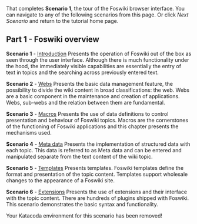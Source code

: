 That completes **Scenario 1**, the tour of the Foswiki browser interface. You can navigate to any of the following scenarios from this page. Or click _Next Scenario_ and return to the tutorial home page.

## Part 1 - Foswiki overview	

**Scenario 1** - [Introduction](https://www.katacoda.com/bramvanoosterhout/courses/foswiki1/introduction) Presents the operation of Foswiki out of the box as seen through the user interface. Although there is much functionality under the hood, the immediately visible capabilities are essentially the entry of text in topics and the searching across previously entered text.

**Scenario 2** - [Webs](https://www.katacoda.com/bramvanoosterhout/courses/foswiki1/webs) Presents the basic data management feature, the possibility to divide the wiki content in broad classifications: the web. Webs are a basic component in the maintenance and creation of applications. Webs, sub-webs and the relation between them are fundamental.

**Scenario 3** - [Macros](https://www.katacoda.com/bramvanoosterhout/courses/foswiki1/macros) Presents the use of data definitions to control presentation and behaviour of Foswiki topics. Macros are the cornerstones of the functioning of Foswiki applications and this chapter presents the mechanisms used.

**Scenario 4** - [Meta data](https://www.katacoda.com/bramvanoosterhout/courses/foswiki1/meta) Presents the implementation of structured data with each topic. This data is referred to as Meta data and can be entered and manipulated separate from the text content of the wiki topic.

**Scenario 5** - [Templates](https://www.katacoda.com/bramvanoosterhout/courses/foswiki1/templates) Presents templates. Foswiki templates define the format and presentation of the topic content. Templates support wholesale changes to the appearance of a Foswiki site.

**Scenario 6** - [Extensions](https://www.katacoda.com/bramvanoosterhout/courses/foswiki1/extensions) Presents the use of extensions and their interface with the topic content. There are hundreds of plugins shipped with Foswiki. This scenario demonstrates the basic syntax and functionality.

Your Katacoda environment for this scenario has been removed!